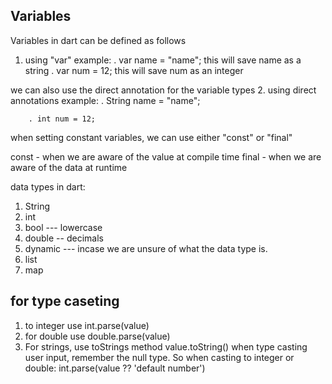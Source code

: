 
## Variables
Variables in dart can be defined as follows

1. using "var"
    example:
        . var name = "name";
        this will save name as a string
        . var num = 12;
        this will save num as an integer

we can also use the direct annotation for the variable types
2. using direct annotations
    example:
        . String name = "name";


        . int num = 12;

when setting constant variables, we can use either "const" or "final"

const - when we are aware of the value at compile time
final - when we are aware of the data at runtime

data types in dart:
1. String
2. int
3. bool --- lowercase
4. double -- decimals
5. dynamic --- incase we are unsure of what the data type is.
6. list
7. map

## for type caseting
1. to integer
    use int.parse(value)
2. for double
    use double.parse(value)
3. For strings, use toStrings method
    value.toString()
when type casting user input, remember the null type. So when casting to integer or double:
int.parse(value ?? 'default number')